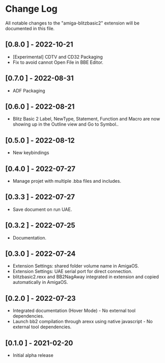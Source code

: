 # Change Log

All notable changes to the "amiga-blitzbasic2" extension will be documented in this file.


## [0.8.0 ] - 2022-10-21
- [Experimental] CDTV and CD32 Packaging
- Fix to avoid cannot Open File in BBE Editor.
## [0.7.0 ] - 2022-08-31
- ADF Packaging
## [0.6.0 ] - 2022-08-21
- Blitz Basic 2 Label, NewType, Statement, Function and Macro are now showing up in the Outline view and Go to Symbol..
## [0.5.0 ] - 2022-08-12
- New keybindings
## [0.4.0 ] - 2022-07-27
- Manage projet with multiple .bba files and includes.
## [0.3.3 ] - 2022-07-27
- Save document on run UAE.
## [0.3.2 ] - 2022-07-25
- Documentation.
## [0.3.0 ] - 2022-07-24
- Extension Settings: shared folder volume name in AmigaOS.
- Extension Settings: UAE serial port for direct connection.
- blitzbasic2.rexx and BB2NagAway integrated in extension and copied automatically in AmigaOS.
## [0.2.0 ] - 2022-07-23
- Integrated documentation (Hover Mode) - No external tool dependencies.
- Launch bb2 compilation through arexx using native javascript - No external tool dependencies.
## [0.1.0 ] - 2021-02-20
- Initial alpha release